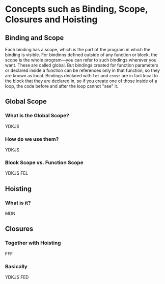 # Concepts such as Binding, Scope, Closures and Hoisting

## Binding and Scope
Each binding has a scope, which is the part of the program in which the binding is visible. For bindinns defined outside of any function or block, the scope is the whole program—you can refer to such bindings wherever you want. These are called global. But bindings created for function parameters or declared inside a function can be references only in that function, so they are known as local. Bindings declared with `let` and `const` are in fact local to the block that they are declared in, so if you create one of those inside of a loop, the code before and after the loop cannot "see" it.

## Global Scope

### What is the Global Scope?
YDKJS

### How do we use them?
YDKJS

### Block Scope vs. Function Scope
YDKJS
FEL

## Hoisting

### What is it?
MDN

## Closures

### Together with Hoisting
FFF

### Basically
YDKJS
FED

[freeCodeCamp]:(https://github.com/IrisvanOllefen/js-bootcamp/blob/master/exercises/exercises-day4/4.1_freeCodeCamp_BasicJS.md)                     
[nodeSchool Workshopper]:(https://github.com/IrisvanOllefen/js-bootcamp/blob/master/exercises/exercises-day4/4.2_nodeSchoolWorkshopper.js)                     

